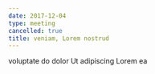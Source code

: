 ```yaml
---
date: 2017-12-04
type: meeting
cancelled: true
title: veniam, Lorem nostrud
---
```

voluptate do dolor Ut adipiscing Lorem ea